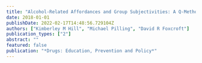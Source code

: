 ```yaml
---
title: "Alcohol-Related Affordances and Group Subjectivities: A Q-Methodology Study"
date: 2018-01-01
publishDate: 2022-02-17T14:48:56.729104Z
authors: ["Kimberley M Hill", "Michael Pilling", "David R Foxcroft"]
publication_types: ["2"]
abstract: ""
featured: false
publication: "*Drugs: Education, Prevention and Policy*"
---
```


